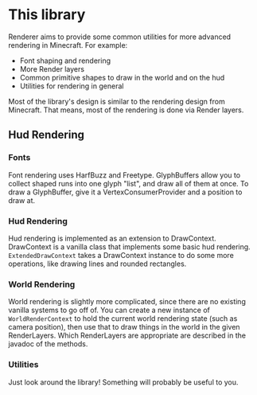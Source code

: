 # This library
Renderer aims to provide some common utilities for more advanced rendering in Minecraft. For example:
- Font shaping and rendering
- More Render layers
- Common primitive shapes to draw in the world and on the hud
- Utilities for rendering in general

Most of the library's design is similar to the rendering design from Minecraft. That means, most of the rendering is done via Render layers.

## Hud Rendering
### Fonts
Font rendering uses HarfBuzz and Freetype. GlyphBuffers allow you to collect shaped runs into one glyph "list", and draw all of them at once.
To draw a GlyphBuffer, give it a VertexConsumerProvider and a position to draw at.

### Hud Rendering
Hud rendering is implemented as an extension to DrawContext. DrawContext is a vanilla class that implements some basic hud rendering.
`ExtendedDrawContext` takes a DrawContext instance to do some more operations, like drawing lines and rounded rectangles.

### World Rendering
World rendering is slightly more complicated, since there are no existing vanilla systems to go off of.
You can create a new instance of `WorldRenderContext` to hold the current world rendering state (such as camera position),
then use that to draw things in the world in the given RenderLayers. Which RenderLayers are appropriate are described in the javadoc of the
methods.

### Utilities
Just look around the library! Something will probably be useful to you.